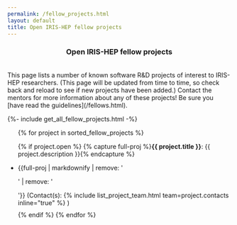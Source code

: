 ```yaml
---
permalink: /fellow_projects.html
layout: default
title: Open IRIS-HEP fellow projects
---
```

<center>
<h3> Open IRIS-HEP fellow projects</h3>
</center>

<br>
This page lists a number of known software R&D projects of interest
to IRIS-HEP researchers. (This page will be updated from time to time,
so check back and reload to see if new projects have been added.)
Contact the mentors for more information about any of these projects! Be sure you [have read the guidelines](/fellows.html).

{%- include get_all_fellow_projects.html -%}

<ul>
{% for project in sorted_fellow_projects  %}

  {% if project.open %}
    {% capture full-proj %}**{{ project.title }}**: {{ project.description }}{% endcapture %}
    <li style="margin-bottom: 10px;"> {{full-proj | markdownify | remove: '<p>' | remove: '</p>'}}
    (Contact(s):
    {% include list_project_team.html team=project.contacts inline="true" %}
    ) </li>
  {% endif %}
{% endfor %}
</ul>

